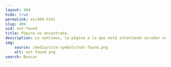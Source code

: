 ```yaml
---
layout: 404
hide: true
permalink: es/404.html
slug: 404
uid: not-found
title: Página no encontrada.
description: Lo sentimos, la página a la que está intentando acceder no existe. Porfavor pruebe a navegar por los enlaces del menú o a buscar lo que necesita en el buscador.
img:
    source: /media/site-symbols/not-found.png
    alt: not found png
search: Buscar
---
```

